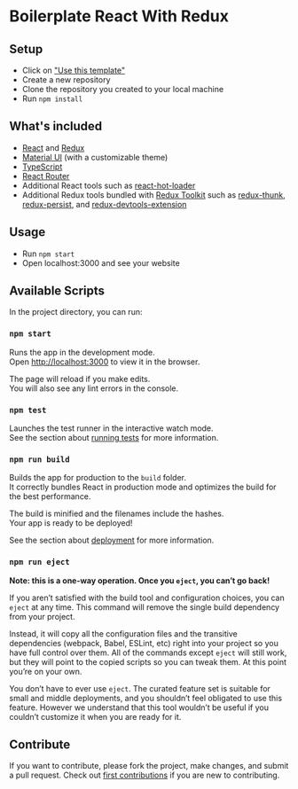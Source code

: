 # Boilerplate React With Redux

## Setup

- Click on ["Use this template"](https://github.com/YashTotale/boilerplate-react-with-redux/generate)
- Create a new repository
- Clone the repository you created to your local machine
- Run `npm install`

## What's included

- [React](https://reactjs.org/) and [Redux](https://redux.js.org/)
- [Material UI](https://material-ui.com/) (with a customizable theme)
- [TypeScript](https://www.typescriptlang.org/)
- [React Router](https://reactrouter.com/)
- Additional React tools such as [react-hot-loader](https://github.com/gaearon/react-hot-loader)
- Additional Redux tools bundled with [Redux Toolkit](https://redux-toolkit.js.org/) such as [redux-thunk](https://github.com/reduxjs/redux-thunk), [redux-persist](https://github.com/rt2zz/redux-persist), and [redux-devtools-extension](https://github.com/zalmoxisus/redux-devtools-extension)

## Usage

- Run `npm start`
- Open localhost:3000 and see your website

## Available Scripts

In the project directory, you can run:

### `npm start`

Runs the app in the development mode.\
Open [http://localhost:3000](http://localhost:3000) to view it in the browser.

The page will reload if you make edits.\
You will also see any lint errors in the console.

### `npm test`

Launches the test runner in the interactive watch mode.\
See the section about [running tests](https://facebook.github.io/create-react-app/docs/running-tests) for more information.

### `npm run build`

Builds the app for production to the `build` folder.\
It correctly bundles React in production mode and optimizes the build for the best performance.

The build is minified and the filenames include the hashes.\
Your app is ready to be deployed!

See the section about [deployment](https://facebook.github.io/create-react-app/docs/deployment) for more information.

### `npm run eject`

**Note: this is a one-way operation. Once you `eject`, you can’t go back!**

If you aren’t satisfied with the build tool and configuration choices, you can `eject` at any time. This command will remove the single build dependency from your project.

Instead, it will copy all the configuration files and the transitive dependencies (webpack, Babel, ESLint, etc) right into your project so you have full control over them. All of the commands except `eject` will still work, but they will point to the copied scripts so you can tweak them. At this point you’re on your own.

You don’t have to ever use `eject`. The curated feature set is suitable for small and middle deployments, and you shouldn’t feel obligated to use this feature. However we understand that this tool wouldn’t be useful if you couldn’t customize it when you are ready for it.

## Contribute

If you want to contribute, please fork the project, make changes, and submit a pull request. Check out [first contributions](https://github.com/firstcontributions/first-contributions) if you are new to contributing.
